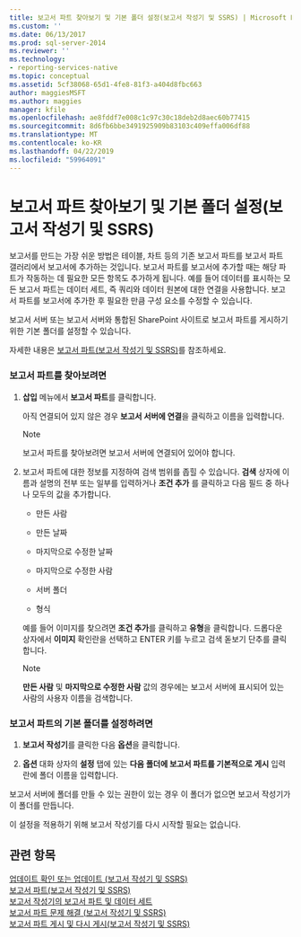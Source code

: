 ```yaml
---
title: 보고서 파트 찾아보기 및 기본 폴더 설정(보고서 작성기 및 SSRS) | Microsoft Docs
ms.custom: ''
ms.date: 06/13/2017
ms.prod: sql-server-2014
ms.reviewer: ''
ms.technology:
- reporting-services-native
ms.topic: conceptual
ms.assetid: 5cf38068-65d1-4fe8-81f3-a404d8fbc663
author: maggiesMSFT
ms.author: maggies
manager: kfile
ms.openlocfilehash: ae8fddf7e008c1c97c30c18deb2d8aec60b77415
ms.sourcegitcommit: 8d6fb6bbe3491925909b83103c409effa006df88
ms.translationtype: MT
ms.contentlocale: ko-KR
ms.lasthandoff: 04/22/2019
ms.locfileid: "59964091"
---
```

# <a name="browse-for-report-parts-and-set-a-default-folder-report-builder-and-ssrs"></a>보고서 파트 찾아보기 및 기본 폴더 설정(보고서 작성기 및 SSRS)
  보고서를 만드는 가장 쉬운 방법은 테이블, 차트 등의 기존 보고서 파트를 보고서 파트 갤러리에서 보고서에 추가하는 것입니다. 보고서 파트를 보고서에 추가할 때는 해당 파트가 작동하는 데 필요한 모든 항목도 추가하게 됩니다. 예를 들어 데이터를 표시하는 모든 보고서 파트는 데이터 세트, 즉 쿼리와 데이터 원본에 대한 연결을 사용합니다. 보고서 파트를 보고서에 추가한 후 필요한 만큼 구성 요소를 수정할 수 있습니다.  
  
 보고서 서버 또는 보고서 서버와 통합된 SharePoint 사이트로 보고서 파트를 게시하기 위한 기본 폴더를 설정할 수 있습니다.  
  
 자세한 내용은 [보고서 파트&#40;보고서 작성기 및 SSRS&#41;](../report-parts-report-builder-and-ssrs.md)를 참조하세요.  
  
### <a name="to-browse-for-report-parts"></a>보고서 파트를 찾아보려면  
  
1.  **삽입** 메뉴에서 **보고서 파트**를 클릭합니다.  
  
     아직 연결되어 있지 않은 경우 **보고서 서버에 연결**을 클릭하고 이름을 입력합니다.  
  
    > [!NOTE]  
    >  보고서 파트를 찾아보려면 보고서 서버에 연결되어 있어야 합니다.  
  
2.  보고서 파트에 대한 정보를 지정하여 검색 범위를 좁힐 수 있습니다. **검색** 상자에 이름과 설명의 전부 또는 일부를 입력하거나 **조건 추가** 를 클릭하고 다음 필드 중 하나나 모두의 값을 추가합니다.  
  
    -   만든 사람  
  
    -   만든 날짜  
  
    -   마지막으로 수정한 날짜  
  
    -   마지막으로 수정한 사람  
  
    -   서버 폴더  
  
    -   형식  
  
     예를 들어 이미지를 찾으려면 **조건 추가**를 클릭하고 **유형**을 클릭합니다. 드롭다운 상자에서 **이미지** 확인란을 선택하고 ENTER 키를 누르고 검색 돋보기 단추를 클릭합니다.  
  
    > [!NOTE]  
    >  **만든 사람** 및 **마지막으로 수정한 사람** 값의 경우에는 보고서 서버에 표시되어 있는 사람의 사용자 이름을 검색합니다.  
  
### <a name="to-set-a-default-folder-for-report-parts"></a>보고서 파트의 기본 폴더를 설정하려면  
  
1.  **보고서 작성기**를 클릭한 다음 **옵션**을 클릭합니다.  
  
2.  **옵션** 대화 상자의 **설정** 탭에 있는 **다음 폴더에 보고서 파트를 기본적으로 게시** 입력란에 폴더 이름을 입력합니다.  
  
 보고서 서버에 폴더를 만들 수 있는 권한이 있는 경우 이 폴더가 없으면 보고서 작성기가 이 폴더를 만듭니다.  
  
 이 설정을 적용하기 위해 보고서 작성기를 다시 시작할 필요는 없습니다.  
  
## <a name="see-also"></a>관련 항목  
 [업데이트 확인 또는 업데이트 &#40;보고서 작성기 및 SSRS&#41;](../check-for-updates-or-turn-updates-off-report-builder-and-ssrs.md)   
 [보고서 파트&#40;보고서 작성기 및 SSRS&#41;](../report-parts-report-builder-and-ssrs.md)   
 [보고서 작성기의 보고서 파트 및 데이터 세트](../report-data/report-parts-and-datasets-in-report-builder.md)   
 [보고서 파트 문제 해결 &#40;보고서 작성기 및 SSRS&#41;](../troubleshoot-report-parts-report-builder-and-ssrs.md)   
 [보고서 파트 게시 및 다시 게시&#40;보고서 작성기 및 SSRS&#41;](publish-and-republish-report-parts-report-builder-and-ssrs.md)  
  
  
